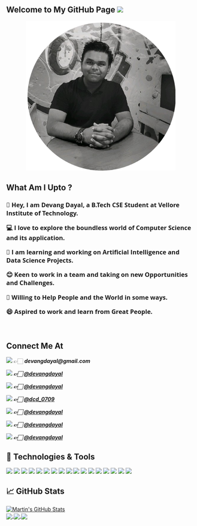 ## Welcome to My GitHub Page <img src="https://raw.githubusercontent.com/MartinHeinz/MartinHeinz/master/wave.gif" width="30px">

<!---<img src="https://img.shields.io/badge/DevangDayal-043EFB?style=for-the-badge&logo=DevangDayal&logoColor=white" alt="devangdayal"/>-->
<div align="center">
  <img  src="images/DCD_Curved.png" alt="DevangDayal" class="rounded" width=400px></img>
</div>

## What Am I Upto ?

<div>
 <font face="Open Sans">
 <h3>
  <p>👋 Hey, I am Devang Dayal, a B.Tech CSE Student at Vellore Institute of Technology.</p>
  <p>💻 I love to explore the boundless world of Computer Science and its application.</p>
  <p>💬 I am learning and working on Artificial Intelligence and Data Science Projects.</p>
  <p>😊 Keen to work in a team and taking on new Opportunities and Challenges. </p>
  <p>🌳 Willing to Help People and the World in some ways.</p>
  <p>😄 Aspired to work and learn from Great People.</p>

<br>  
 </h3>
 </font>
</div>

## Connect Me At
<div>
  
  <p><img src="https://img.shields.io/badge/Gmail-D14836?style=for-the-badge&logo=gmail&logoColor=white" />   👉🏻 <b><em> devangdayal@gmail.com  </p>
   <p> <img src="https://img.shields.io/badge/GitHub-100000?style=for-the-badge&logo=github&logoColor=white" />  👉🏻 <a href="https://github.com/devangdayal"> @devangdayal</a></p>
  
  <p> <img src="https://img.shields.io/badge/LinkedIn-0077B5?style=for-the-badge&logo=linkedin&logoColor=white" /> 👉🏻 <a href="https://linkedin.com/in/devangdayal/"> @devangdayal</a></p>
  
  <p><img src="https://img.shields.io/badge/Instagram-E4405F?style=for-the-badge&logo=instagram&logoColor=white" /> 👉🏻 <a href="https://www.instagram.com/dcd_0709/"> @dcd_0709 </a></p>
  <p> <img src="https://img.shields.io/badge/Twitter-1DA1F2?style=for-the-badge&logo=twitter&logoColor=white" /> 👉🏻 <a href="https://twitter.com/devangdayal"> @devangdayal</a></p>
  
 

  <p><img src="https://img.shields.io/badge/Stack_Overflow-FE7A16?style=for-the-badge&logo=stack-overflow&logoColor=white" /> 👉🏻 <a href="https://stackoverflow.com/users/16758661/devang-dayal?tab=profile"> @devangdayal</a> </p>
  
  <p><img src="https://img.shields.io/badge/-Hackerrank-2EC866?style=for-the-badge&logo=HackerRank&logoColor=white" /> 👉🏻 <a href="https://www.hackerrank.com/devangdayal?hr_r=1"> @devangdayal</a> </em></b> </p>
  
</div>


## 🔧 Technologies & Tools
<div>
  <img src="https://img.shields.io/badge/Python-FFD43B?style=for-the-badge&logo=python&logoColor=darkgreen" />
  <img src="https://img.shields.io/badge/TensorFlow-FF6F00?style=for-the-badge&logo=TensorFlow&logoColor=white" />
  <img src="https://img.shields.io/badge/Keras-D00000?style=for-the-badge&logo=Keras&logoColor=white" />
  <img src="https://img.shields.io/badge/scikit_learn-F7931E?style=for-the-badge&logo=scikit-learn&logoColor=white" />
  <img src="https://img.shields.io/badge/Flask-000000?style=for-the-badge&logo=flask&logoColor=white" />
  <img src="https://img.shields.io/badge/MySQL-00000F?style=for-the-badge&logo=mysql&logoColor=white" />
  <img src="https://img.shields.io/badge/OpenCV-27338e?style=for-the-badge&logo=OpenCV&logoColor=white" />
  <img src="https://img.shields.io/badge/R-276DC3?style=for-the-badge&logo=r&logoColor=white" />
  <img src="https://img.shields.io/badge/Numpy-777BB4?style=for-the-badge&logo=numpy&logoColor=white" /> 
  <img src="https://img.shields.io/badge/Pandas-2C2D72?style=for-the-badge&logo=pandas&logoColor=white" /> 
  <img src="https://img.shields.io/badge/Plotly-239120?style=for-the-badge&logo=plotly&logoColor=white" />
  <img src="https://img.shields.io/badge/HTML5-E34F26?style=for-the-badge&logo=html5&logoColor=white" />
  <img src="https://img.shields.io/badge/CSS3-1572B6?style=for-the-badge&logo=css3&logoColor=white" />
  <img src="https://img.shields.io/badge/C-00599C?style=for-the-badge&logo=c&logoColor=white" />
  <img src="https://img.shields.io/badge/C%2B%2B-00599C?style=for-the-badge&logo=c%2B%2B&logoColor=white" /> 
  <img src="https://img.shields.io/badge/Java-ED8B00?style=for-the-badge&logo=java&logoColor=white" /> 
  <img src="https://img.shields.io/badge/JavaScript-323330?style=for-the-badge&logo=javascript&logoColor=F7DF1E" />

</div>


## &#x1f4c8; GitHub Stats

<a href="https://github.com/devangdayal/devangdayal">
  <img align="center" src="https://github-readme-stats.vercel.app/api?username=devangdayal&show_icons=true&line_height=27&count_private=true&title_color=ff0000&text_color=000000&icon_color=2bbc8a&bg_color=ffffff" alt="Martin's GitHub Stats" />
</a>
<br>
<div padding=10px>
<a href="https://github.com/devangdayal/Facial-Recognition-Prosopagnosia">
  <img align="center" src="https://github-readme-stats.vercel.app/api/pin/?username=devangdayal&repo=Facial-Recognition-Prosopagnosia&title_color=000000&text_color=000000&icon_color=F1948A&bg_color=FADBD8" />
</a>
  <a href="https://github.com/devangdayal/Data-Structures-Algorithm">
  <img align="center" src="https://github-readme-stats.vercel.app/api/pin/?username=devangdayal&repo=Climate-Change-Analysis&title_color=000000&text_color=000000&icon_color=E5E7E9&bg_color=D2B4DE" />
</a>
 <a href="https://github.com/devangdayal/Data-Structures-Algorithm">
  <img align="center" src="https://github-readme-stats.vercel.app/api/pin/?username=devangdayal&repo=Data-Structures-Algorithm&title_color=000000&text_color=000000&icon_color=F1948A&bg_color=8EFFBA" />
</a>

</div>


